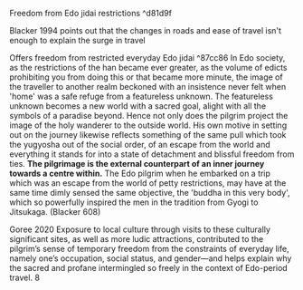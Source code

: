 Freedom from Edo jidai restrictions ^d81d9f

Blacker 1994 points out that the changes in roads and ease of travel isn't enough to explain the surge in travel



Offers freedom from restricted everyday Edo jidai ^87cc86
	In Edo society, as the restrictions of the han became ever greater, as the volume of edicts prohibiting you from doing this or that became more minute, the image of the traveller to another realm beckoned with an insistence never felt when 'home' was a safe refuge from a featureless unknown. The featureless unknown becomes a new world with a sacred goal, alight with all the symbols of a paradise beyond. Hence not only does the pilgrim project the image of the holy wanderer to the outside world. His own motive in setting out on the journey likewise reflects something of the same pull which took the yugyosha out of the social order, of an escape from the world and everything it stands for into a state of detachment and blissful freedom from ties. **The pilgrimage is the external counterpart of an inner journey towards a centre within.** The Edo pilgrim when he embarked on a trip which was an escape from the world of petty restrictions, may have at the same time dimly sensed the same objective, the 'buddha in this very body', which so powerfully inspired the men in the tradition from Gyogi to Jitsukaga. (Blacker 608)

Goree 2020
	Exposure to local culture through visits to these culturally significant sites, as well as more ludic attractions, contributed to the pilgrim’s sense of temporary freedom from the constraints of everyday life, namely one’s occupation, social status, and gender—and helps explain why the sacred and profane intermingled so freely in the context of Edo-period travel. 8